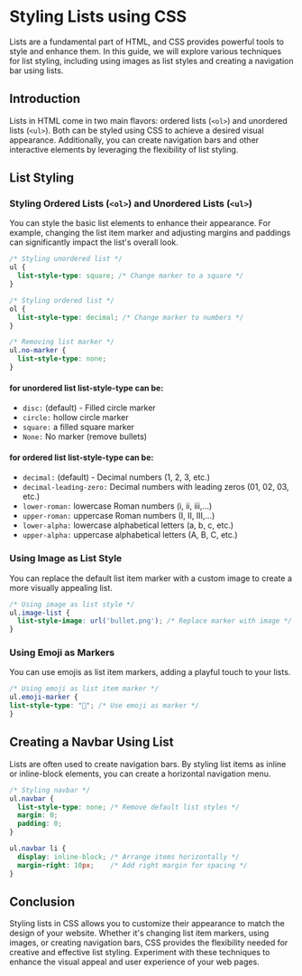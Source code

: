 # Styling Lists using CSS

Lists are a fundamental part of HTML, and CSS provides powerful tools to style and enhance them. In this guide, we will
explore various techniques for list styling, including using images as list styles and creating a navigation bar using
lists.

## Introduction

Lists in HTML come in two main flavors: ordered lists (`<ol>`) and unordered lists (`<ul>`). Both can be styled using
CSS to achieve a desired visual appearance. Additionally, you can create navigation bars and other interactive elements
by leveraging the flexibility of list styling.

## List Styling

### Styling Ordered Lists (`<ol>`) and Unordered Lists (`<ul>`)

You can style the basic list elements to enhance their appearance. For example, changing the list item marker and
adjusting margins and paddings can significantly impact the list's overall look.

```css
/* Styling unordered list */
ul {
  list-style-type: square; /* Change marker to a square */
}

/* Styling ordered list */
ol {
  list-style-type: decimal; /* Change marker to numbers */
}

/* Removing list marker */
ul.no-marker {
  list-style-type: none;
}
```

#### for unordered list list-style-type can be:

* `disc:` (default) - Filled circle marker
* `circle:` hollow circle marker
* `square:` a filled square marker
* `None:` No marker (remove bullets)

#### for ordered list list-style-type can be:

* `decimal:` (default) - Decimal numbers (1, 2, 3, etc.)
* `decimal-leading-zero:` Decimal numbers with leading zeros (01, 02, 03, etc.)
* `lower-roman:` lowercase Roman numbers (i, ii, iii,...)
* `upper-roman:` uppercase Roman numbers (I, II, III,...)
* `lower-alpha:` lowercase alphabetical letters (a, b, c, etc.)
* `upper-alpha:` uppercase alphabetical letters (A, B, C, etc.)

### Using Image as List Style

You can replace the default list item marker with a custom image to create a more visually appealing list.

```css
/* Using image as list style */
ul.image-list {
  list-style-image: url('bullet.png'); /* Replace marker with image */
}
```

### Using Emoji as Markers

You can use emojis as list item markers, adding a playful touch to your lists.

```CSS
/* Using emoji as list item marker */
ul.emoji-marker {
list-style-type: "🌟"; /* Use emoji as marker */
}
```

## Creating a Navbar Using List

Lists are often used to create navigation bars. By styling list items as inline or inline-block elements, you can create
a horizontal navigation menu.

```css
/* Styling navbar */
ul.navbar {
  list-style-type: none; /* Remove default list styles */
  margin: 0;
  padding: 0;
}

ul.navbar li {
  display: inline-block; /* Arrange items horizontally */
  margin-right: 10px;    /* Add right margin for spacing */
}
```

## Conclusion

Styling lists in CSS allows you to customize their appearance to match the design of your website. Whether it's changing
list item markers, using images, or creating navigation bars, CSS provides the flexibility needed for creative and
effective list styling. Experiment with these techniques to enhance the visual appeal and user experience of your web
pages.
